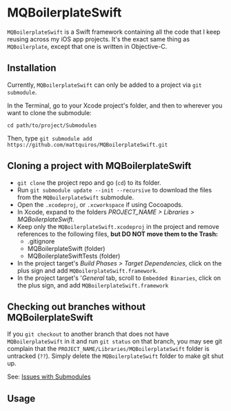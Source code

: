 # MQBoilerplateSwift

`MQBoilerplateSwift` is a Swift framework containing all the code that I keep reusing across my iOS app projects. It's the exact same thing as `MQBoilerplate`, except that one is written in Objective-C.

## Installation

Currently, `MQBoilerplateSwift` can only be added to a project via `git submodule`.

In the Terminal, go to your Xcode project's folder, and then to wherever you want to clone the submodule:

```
cd path/to/project/Submodules
```

Then, type `git submodule add https://github.com/mattquiros/MQBoilerplateSwift.git`

## Cloning a project with MQBoilerplateSwift

* `git clone` the project repo and go (`cd`) to its folder.
* Run `git submodule update --init --recursive` to download the files from the `MQBoilerplateSwift` submodule.
* Open the `.xcodeproj`, or `.xcworkspace` if using Cocoapods. 
* In Xcode, expand to the folders *PROJECT_NAME > Libraries > MQBoilerplateSwift*.
* Keep only the `MQBoilerplateSwift.xcodeproj` in the project and remove references to the following files, **but DO NOT move them to the Trash:**
    * .gitignore
    * MQBoilerplateSwift (folder)
    * MQBoilerplateSwiftTests (folder)
* In the project target's *Build Phases > Target Dependencies*, click on the plus sign and add `MQBoilerplateSwift.framework`.
* In the project target's '*General* tab, scroll to `Embedded Binaries`, click on the plus sign, and add `MQBoilerplateSwift.framework`

## Checking out branches without MQBoilerplateSwift

If you `git checkout` to another branch that does not have `MQBoilerplateSwift` in it and run `git status` on that branch, you may see git complain that the `PROJECT_NAME/Libraries/MQBoilerplateSwift` folder is untracked (`??`). Simply delete the `MQBoilerplateSwift` folder to make git shut up.

See: [Issues with Submodules](http://git-scm.com/book/en/v2/Git-Tools-Submodules#Issues-with-Submodules)

## Usage
